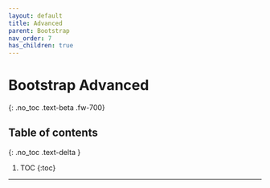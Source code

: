 ```yaml
---
layout: default
title: Advanced
parent: Bootstrap
nav_order: 7
has_children: true
---
```


# Bootstrap Advanced
{: .no_toc .text-beta .fw-700}

## Table of contents
{: .no_toc .text-delta }

1. TOC
{:toc}

---
